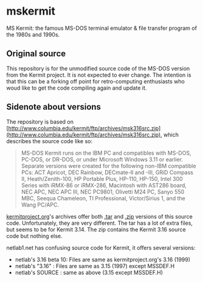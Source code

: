 # mskermit
MS Kermit: the famous MS-DOS terminal emulator &amp; file transfer program of the 1980s and 1990s.

## Original source

This repository is for the unmodified source code of the MS-DOS
version from the Kermit project. It is not expected to ever change.
The intention is that this can be a forking off point for
retro-computing enthusiasts who woud like to get the code compiling
again and update it.

## Sidenote about versions

The repository is based on [http://www.columbia.edu/kermit/ftp/archives/msk316src.zip](http://www.columbia.edu/kermit/ftp/archives/msk316src.zip), which describes the source code like so:

> MS-DOS Kermit runs on the IBM PC and compatibles with MS-DOS, PC-DOS, or DR-DOS, or under Microsoft Windows 3.11 or earlier. Separate versions were created for the following non-IBM compatible PCs: ACT Apricot, DEC Rainbow, DECmate-II and -III, GRiD Compass II, Heath/Zenith-100, HP Portable Plus, HP-110, HP-150, Intel 300 Series with iRMX-86 or iRMX-286, Macintosh with AST286 board, NEC APC, NEC APC III, NEC PC9801, Olivetti M24 PC, Sanyo 550 MBC, Seequa Chameleon, TI Professional, Victor/Sirius 1, and the Wang PC/APC. 

[kermitproject.org](https://kermitproject.org/archive.html#mskermit)'s
archives offer both
[.tar](http://www.columbia.edu/kermit/ftp/archives/mskermit.tar.gz) and
[.zip](http://www.columbia.edu/kermit/ftp/archives/msk316src.zip)
versions of this source code. Unfortunately, they are very different.
The tar has a lot of extra files, but seems to be for Kermit 3.14. The
zip contains the Kermit 3.16 source code but nothing else.

netlab1.net has confusing source code for Kermit, it offers several
versions:

* netlab's 3.16 beta 10: Files are same as kermitproject.org's 3.16 (1999)
* netlab's "3.16"      : Files are same as 3.15 (1997) except MSSDEF.H
* netlab's SOURCE      : same as above (3.15 except MSSDEF.H)
